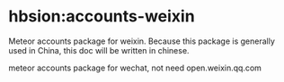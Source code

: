 # hbsion:accounts-weixin
Meteor accounts package for weixin.
Because this package is generally used in China, this doc will be written in chinese.

meteor accounts package for wechat, not need open.weixin.qq.com